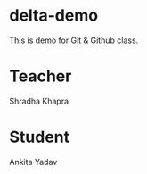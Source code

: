 # delta-demo

This is demo for Git &amp; Github class.

# Teacher

Shradha Khapra

# Student

Ankita Yadav
